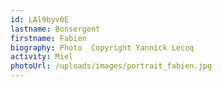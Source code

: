 ```yaml
---
id: LAl9byv0E
lastname: Bonsergent
firstname: Fabien
biography: Photo  Copyright Yannick Lecoq
activity: Miel
photoUrl: /uploads/images/portrait_fabien.jpg
---
```

